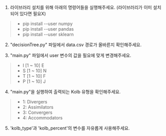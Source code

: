 1. 라이브러리 설치를 위해 아래의 명령어들을 실행해주세요. (라이브러리가 이미 설치되어 있다면 필요X)
>    - pip install --user numpy
>    - pip install --user pandas
>    - pip install --user sklearn

2. "decisionTree.py" 파일에서 data.csv 경로가 올바른지 확인해주세요.

3. "main.py" 파일에서 user 변수의 값을 필요에 맞게 변경해주세요.
>    - I [1 ~ 10] E
>    - S [1 ~ 10] N
>    - T [1 ~ 10] F
>    - P [1 ~ 10] J

4. "main.py"을 실행하여 출력되는 Kolb 유형을 확인해주세요.
>    - 1: Divergers
>    - 2: Assimilators
>    - 3: Convergers
>    - 4: Accommodators

5. 'kolb_type'과 'kolb_percent'의 변수를 자유롭게 사용해주세요.
